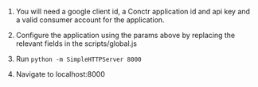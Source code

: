 1) You will need a google client id, a Conctr application id and api key and a valid consumer account for the application.

2) Configure the application using the params above by replacing the relevant fields in the scripts/global.js

3) Run `python -m SimpleHTTPServer 8000`

4) Navigate to localhost:8000